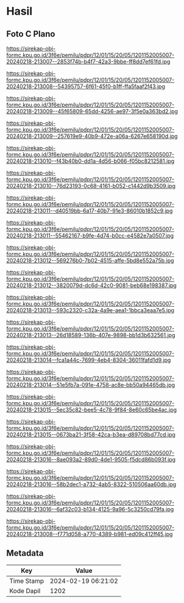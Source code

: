 # Hasil

## Foto C Plano

https://sirekap-obj-formc.kpu.go.id/3f6e/pemilu/pdpr/12/01/15/20/05/1201152005007-20240218-213007--2853f74b-b4f7-42a3-9bbe-ff8dd7ef61fd.jpg

https://sirekap-obj-formc.kpu.go.id/3f6e/pemilu/pdpr/12/01/15/20/05/1201152005007-20240218-213008--54395757-6f61-45f0-b1ff-ffa5faaf2f43.jpg

https://sirekap-obj-formc.kpu.go.id/3f6e/pemilu/pdpr/12/01/15/20/05/1201152005007-20240218-213009--45f65809-65dd-4256-ae97-3f5e0a363bd2.jpg

https://sirekap-obj-formc.kpu.go.id/3f6e/pemilu/pdpr/12/01/15/20/05/1201152005007-20240218-213009--257619e9-40b9-472e-a06a-6267e658190d.jpg

https://sirekap-obj-formc.kpu.go.id/3f6e/pemilu/pdpr/12/01/15/20/05/1201152005007-20240218-213010--f43b40b0-dd1a-4d56-b066-f05bc8212581.jpg

https://sirekap-obj-formc.kpu.go.id/3f6e/pemilu/pdpr/12/01/15/20/05/1201152005007-20240218-213010--76d23193-0c68-4161-b052-c1442d9b3509.jpg

https://sirekap-obj-formc.kpu.go.id/3f6e/pemilu/pdpr/12/01/15/20/05/1201152005007-20240218-213011--d40519bb-6a17-40b7-91e3-86010b1852c9.jpg

https://sirekap-obj-formc.kpu.go.id/3f6e/pemilu/pdpr/12/01/15/20/05/1201152005007-20240218-213011--55462167-b9fe-4d74-b0cc-e4582e7a0507.jpg

https://sirekap-obj-formc.kpu.go.id/3f6e/pemilu/pdpr/12/01/15/20/05/1201152005007-20240218-213012--569276b0-7b02-4515-affe-5bd8e552a75b.jpg

https://sirekap-obj-formc.kpu.go.id/3f6e/pemilu/pdpr/12/01/15/20/05/1201152005007-20240218-213012--3820079d-dc6d-42c0-9081-beb68e198387.jpg

https://sirekap-obj-formc.kpu.go.id/3f6e/pemilu/pdpr/12/01/15/20/05/1201152005007-20240218-213013--593c2320-c32a-4a9e-aea1-1bbca3eaa7e5.jpg

https://sirekap-obj-formc.kpu.go.id/3f6e/pemilu/pdpr/12/01/15/20/05/1201152005007-20240218-213013--26d18589-136b-407e-9898-bb1d3b632561.jpg

https://sirekap-obj-formc.kpu.go.id/3f6e/pemilu/pdpr/12/01/15/20/05/1201152005007-20240218-213014--fca1a44c-7699-4eb4-8304-36011fafd1d9.jpg

https://sirekap-obj-formc.kpu.go.id/3f6e/pemilu/pdpr/12/01/15/20/05/1201152005007-20240218-213014--51e5fb7a-091e-4758-ac8e-bb50a94465db.jpg

https://sirekap-obj-formc.kpu.go.id/3f6e/pemilu/pdpr/12/01/15/20/05/1201152005007-20240218-213015--5ec35c82-bee5-4c78-9f84-8e60c65be4ac.jpg

https://sirekap-obj-formc.kpu.go.id/3f6e/pemilu/pdpr/12/01/15/20/05/1201152005007-20240218-213015--0673ba21-3f58-42ca-b3ea-d89708bd77cd.jpg

https://sirekap-obj-formc.kpu.go.id/3f6e/pemilu/pdpr/12/01/15/20/05/1201152005007-20240218-213016--8ae093a2-89d0-4de1-9505-f5dcd86b093f.jpg

https://sirekap-obj-formc.kpu.go.id/3f6e/pemilu/pdpr/12/01/15/20/05/1201152005007-20240218-213016--58b2dec1-a732-4ab5-8322-510506aa60db.jpg

https://sirekap-obj-formc.kpu.go.id/3f6e/pemilu/pdpr/12/01/15/20/05/1201152005007-20240218-213016--6af32c03-b134-4125-9a96-5c3250cd79fa.jpg

https://sirekap-obj-formc.kpu.go.id/3f6e/pemilu/pdpr/12/01/15/20/05/1201152005007-20240218-213008--f771d058-a770-4389-b981-ed09c412ff45.jpg


## Metadata

| Key        | Value               |
| ---------- | ------------------- |
| Time Stamp | 2024-02-19 06:21:02 |
| Kode Dapil | 1202                |



